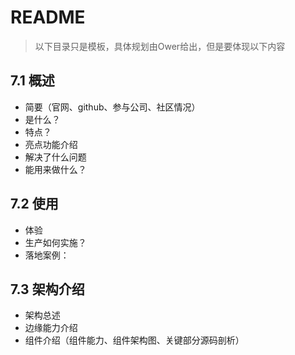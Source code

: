 # README

> 以下目录只是模板，具体规划由Ower给出，但是要体现以下内容

## 7.1 概述

* 简要（官网、github、参与公司、社区情况）
* 是什么？
* 特点？
* 亮点功能介绍
* 解决了什么问题
* 能用来做什么？

## 7.2 使用

* 体验
* 生产如何实施？
* 落地案例：

## 7.3 架构介绍

* 架构总述
* 边缘能力介绍
* 组件介绍（组件能力、组件架构图、关键部分源码剖析）

